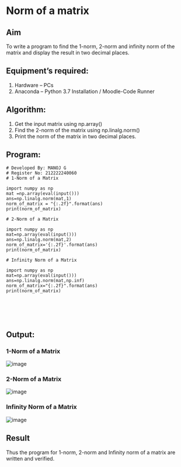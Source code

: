 # Norm of a matrix
## Aim
To write a program to find the 1-norm, 2-norm and infinity norm of the matrix and display the result in two decimal places.
## Equipment’s required:
1.	Hardware – PCs
2.	Anaconda – Python 3.7 Installation / Moodle-Code Runner
## Algorithm:
1. Get the input matrix using np.array()   
2. Find the 2-norm of the matrix using np.linalg.norm()
3. Print the norm of the matrix in two decimal places.
## Program:
```
# Developed By: MANOJ G 
# Register No: 212222240060
# 1-Norm of a Matrix

import numpy as np
mat =np.array(eval(input()))
ans=np.linalg.norm(mat,1)
norm_of_matrix = "{:.2f}".format(ans)
print(norm_of_matrix)

# 2-Norm of a Matrix

import numpy as np
mat=np.array(eval(input()))
ans=np.linalg.norm(mat,2)
norm_of_matrix='{:.2f}'.format(ans)
print(norm_of_matrix)

# Infinity Norm of a Matrix

import numpy as np
mat=np.array(eval(input()))
ans=np.linalg.norm(mat,np.inf)
norm_of_matrix="{:.2f}".format(ans)
print(norm_of_matrix)






```
## Output:
### 1-Norm of a Matrix
![image](https://github.com/Danielmanoj/Norm-of-a-matrix/assets/69635071/e851f511-e544-4367-a4c2-de568955d14c)

### 2-Norm of a Matrix
![image](https://github.com/Danielmanoj/Norm-of-a-matrix/assets/69635071/d957b68d-79b8-4d91-895a-791bbc2f5e6e)


### Infinity Norm of a Matrix

![image](https://github.com/Danielmanoj/Norm-of-a-matrix/assets/69635071/f96cd728-d2ba-4f82-8e84-482248a1c05a)

## Result
Thus the program for 1-norm, 2-norm and Infinity norm of a matrix are written and verified.
